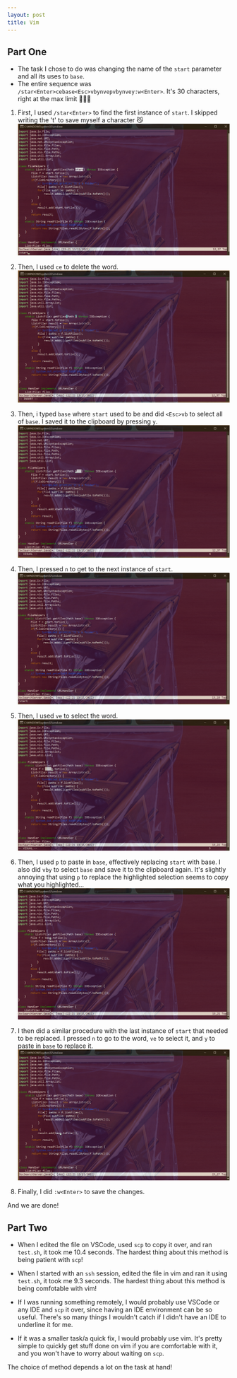 ```yaml
---
layout: post
title: Vim
---
```


## Part One

- The task I chose to do was changing the name of the `start` parameter and all its uses to `base`.
- The entire sequence was `/star<Enter>cebase<Esc>vbynvepvbynvey:w<Enter>`. It's 30 characters, right at the max limit 😬😬😳

1. First, I used `/star<Enter>` to find the first instance of `start`. I skipped writing the 't' to save myself a character 😼
![](images/lab-report-4/first.png)

2. Then, I used `ce` to delete the word.
![](images/lab-report-4/second.png)

3. Then, i typed `base` where `start` used to be and did `<Esc>vb` to select all of `base`. I saved it to the clipboard by pressing `y`.
![](images/lab-report-4/third.png)

4. Then, I pressed `n` to get to the next instance of `start`.
![](images/lab-report-4/fourth.png)

5. Then, I used `ve` to select the word.
![](images/lab-report-4/fifth.png)

6. Then, I used `p` to paste in `base`, effectively replacing `start` with base. I also did `vby` to select `base` and save it to the clipboard again. It's slightly annoying that using `p` to replace the highlighted selection seems to copy what you highlighted...
![](images/lab-report-4/sixth.png)

7. I then did a similar procedure with the last instance of `start` that needed to be replaced. I pressed `n` to go to the word, `ve` to select it, and `y` to paste in `base` to replace it.
![](images/lab-report-4/seventh.png)

8. Finally, I did `:w<Enter>` to save the changes.

And we are done!

## Part Two

- When I edited the file on VSCode, used `scp` to copy it over, and ran `test.sh`, it took me 10.4 seconds. The hardest thing about this method is being patient with `scp`!
- When I started with an `ssh` session, edited the file in vim and ran it using `test.sh`, it took me 9.3 seconds. The hardest thing about this method is being comfotable with vim!

- If I was running something remotely, I would probably use VSCode or any IDE and `scp` it over, since having an IDE environment can be so useful. There's so many things I wouldn't catch if I didn't have an IDE to underline it for me.
- If it was a smaller task/a quick fix, I would probably use vim. It's pretty simple to quickly get stuff done on vim if you are comfortable with it, and you won't have to worry about waiting on `scp`.

The choice of method depends a lot on the task at hand!